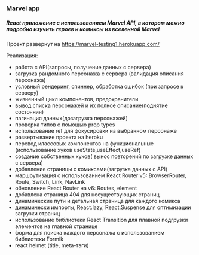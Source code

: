 ### Marvel app

##### React приложение с использованием Marvel API, в котором можно подробно изучить героев и комиксы из вселенной Marvel

Проект развернут на https://marvel-testing1.herokuapp.com/

Реализация:
* работа с API(запросы, получение данных с сервера)
* загрузка рандомного персонажа с сервера (валидация описания персонажа)
* условный рендеринг, спиннер, обработка ошибок (при запросе к серверу)
* жизненный цикл компонентов, предохранители
* вывод списка персонажей и их полное описание(поднятие состояния)
* пагинация данных(дозагрузка персонажей)
* проверка типов с помощью prop types
* использование ref для фокусировки на выбранном персонаже
* развертывание проекта на heroku
* перевод классовых компонентов на функциональные (использование хуков useState,useEffect,useRef)
* создание собственных хуков( вынос повторений по загрузке данных с сервера)
* добавление страницы с комиксами(загрузка данных с API)
* маршрутизация с использованием React Router v5: BrowserRouter, Route, Switch, Link, NavLink
* обновление React Router на v6: Routes, element
* добавлена страница 404 для несуществующих страниц
* динамические пути и детальная страница для каждого комикса
* динамически импорты, React.lazy, React.Suspense  для оптимизации загрузки страниц
* использование библиотеки React Transition для плавной подгрузки элементов на главной странице 
* форма для поиска каждого персонажа с использованием библиотеки Formik
* react helmet (title, meta-тэги)